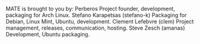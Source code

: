 <!--
.. link:
.. description:
.. tags: Default
.. date: 2011-12-26 15:23:07
.. title: None
.. slug: 2011122673
-->

MATE is brought to you by: Perberos Project founder, development, packaging
for Arch Linux. Stefano Karapetsas (stefano-k) Packaging for Debian, Linux
Mint, Ubuntu, development. Clement Lefebvre (clem) Project management,
releases, communication, hosting. Steve Zesch (amanas) Development, Ubuntu
packaging.

